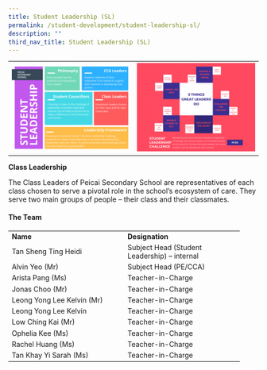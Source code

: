 ```yaml
---
title: Student Leadership (SL)
permalink: /student-development/student-leadership-sl/
description: ""
third_nav_title: Student Leadership (SL)
---
```

<table>
<tbody>
<tr>
<th><img src="/images/student leadership1.jpg" style="width: 100%;"><br>	
</th><td><img src="/images/student leadership12.jpg" style="width: 100%;"><br>	
</td></tr>
</tbody>
</table>
<b>Class Leadership </b>
<p>The Class Leaders of Peicai Secondary School are representatives of each class chosen to serve a pivotal role in the school’s ecosystem of care. They serve two main groups of people – their class and their classmates.</p>
<h4><strong>The Team</strong></h4>
<table width="439">
<tbody>
<tr>
<td width="219"><strong>Name</strong></td>
<td width="219"><strong>Designation</strong></td>
</tr>
<tr>
<td width="219">Tan Sheng Ting Heidi</td>
<td width="219">Subject Head (Student Leadership) – internal</td>
</tr>
<tr>
<td width="219">Alvin Yeo (Mr)</td>
<td width="219">Subject Head (PE/CCA)</td>
</tr>
<tr>
<td width="219">Arista Pang (Ms)</td>
<td width="219">Teacher-in-Charge</td>
</tr>
<tr>
<td width="219">Jonas Choo (Mr)</td>
<td width="219">Teacher-in-Charge</td>
</tr>
<tr>
<td width="219">Leong Yong Lee Kelvin (Mr)</td>
<td width="219">Teacher-in-Charge</td>
</tr>
<tr>
<td width="219">Leong Yong Lee Kelvin</td>
<td width="219">Teacher-in-Charge</td>
</tr>
<tr>
<td width="219">Low Ching Kai (Mr)</td>
<td width="219">Teacher-in-Charge</td>
</tr>
<tr>
<td width="219">Ophelia Kee (Ms)</td>
<td width="219">Teacher-in-Charge</td>
</tr>
<tr>
<td width="219">Rachel Huang (Ms)</td>
<td width="219">Teacher-in-Charge</td>
</tr>
<tr>
<td width="219">Tan Khay Yi Sarah (Ms)</td>
<td width="219">Teacher-in-Charge</td>
</tr>
</tbody>
</table>